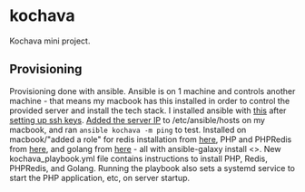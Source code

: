 # kochava

Kochava mini project. 

## Provisioning

Provisioning done with ansible. Ansible is on 1 machine and controls another machine - that means my macbook has this installed in order to control the provided server and install the tech stack. I installed ansible with [this](http://binarynature.blogspot.com/2016/01/install-ansible-on-os-x-el-capitan_30.html) after [setting up ssh keys](https://www.digitalocean.com/community/tutorials/initial-server-setup-with-ubuntu-16-04). [Added the server IP](http://docs.ansible.com/ansible/latest/intro_inventory.html) to /etc/ansible/hosts on my macbook, and ran `ansible kochava -m ping` to test. Installed on macbook/"added a role" for redis installation from [here](https://github.com/DavidWittman/ansible-redis), PHP and PHPRedis from [here](https://github.com/geerlingguy/ansible-role-php), and golang from [here](https://github.com/gantsign/ansible-role-golang) - all with ansible-galaxy install <>. New kochava_playbook.yml file contains instructions to install PHP, Redis, PHPRedis, and Golang. Running the playbook also sets a systemd service to start the PHP application, etc, on server startup.

